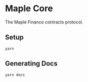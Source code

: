 # Maple Core

The Maple Finance contracts protocol.

## Setup

```
yarn
```

## Generating Docs

```
yarn docs
```